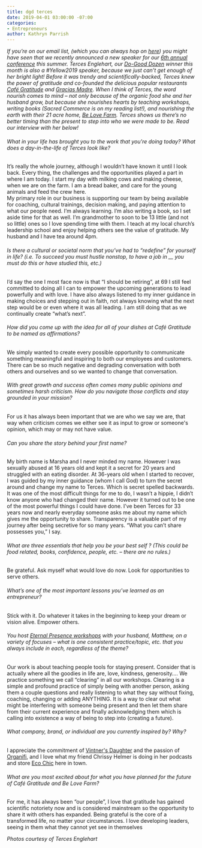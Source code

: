 ```yaml
---
title: dgd terces
date: 2019-04-01 03:00:00 -07:00
categories:
- Entrepreneurs
author: Kathryn Parrish
---
```


_If you’re on our email list, (which you can always hop on [here](https://yellowco.us3.list-manage.com/subscribe?u=3f8e45f74e0653e404965e2ef&id=7cb1ced4ff)) you might have seen that we recently announced a new speaker for our [6th annual conference](https://yellowcollective.lpages.co/yellow-conference-2019/) this summer. Terces Englehart, our [Do-Good Dozen](https://yellowcollective.lpages.co/do-good-dozen/) winner this month is also a #Yellow2019 speaker, because we just can’t get enough of her bright light! Before it was trendy and scientifically-backed, Terces knew the power of gratitude and co-founded the delicious popular restaurants [Café Gratitude](https://www.cafegratitude.com/) and [Gracias Madre](http://graciasmadreweho.com/). When I think of Terces, the word _nourish_ comes to mind – not only because of the organic food she and her husband grow, but because she nourishes hearts by teaching workshops, writing books (Sacred Commerce is on my reading list!), and nourishing the earth with their 21 acre home, [Be Love Farm](https://www.belovefarm.com/). Terces shows us there’s no better timing than the present to step into who we were made to be. Read our interview with her below!_

###### What in your life has brought you to the work that you're doing today? What does a day-in-the-life of Terces look like?  

It’s really the whole journey, although I wouldn’t have known it until I look back. Every thing, the challenges and the opportunities played a part in where I am today. 
I start my day with milking cows and making cheese, when we are on the farm.  I am a bread baker, and care for the young animals and feed the crew here.  
My primary role in our business is supporting our team by being available for coaching, cultural trainings, decision making, and paying attention to what our people need. I’m always learning.
I’m also writing a book, so I set aside time for that as well. 
I’m grandmother to soon to be 13 little (and not so little) ones so I love spending time with them. 
I teach at my local church’s leadership school and enjoy helping others see the value of gratitude. 
My husband and I have tea around 4pm.

###### Is there a cultural or societal norm that you’ve had to “redefine” for yourself in life? (i.e. To succeed you must hustle nonstop, to have a job in __ you must do this or have studied this, etc.)

I’d say the one I most face now is that “I should be retiring”, at 69 I still feel committed to doing all I can to empower the upcoming generations to lead powerfully and with love. 
I have also always listened to my inner guidance in making choices and stepping out in faith, not always knowing what the next step would be or even where it was all leading. 
I am still doing that as we continually create “what’s next”. 


###### How did you come up with the idea for all of your dishes at Café Gratitude to be named as affirmations?

We simply wanted to create every possible opportunity to communicate something meaningful and inspiring to both our employees and customers. There can be so much negative and degrading conversation with both others and ourselves and so we wanted to change that conversation. 

###### With great growth and success often comes many public opinions and sometimes harsh criticism. How do you navigate those conflicts and stay grounded in your mission?

For us it has always been important that we are who we say we are, that way when criticism comes we either see it as input to grow or someone's opinion, which may or may not have value. 

###### Can you share the story behind your first name?

My birth name is Marsha and I never minded my name. However I was sexually abused at 16 years old and kept it a secret for 20 years and struggled with an eating disorder. At 36-years old when I started to recover, I was guided by my inner guidance (whom I call God) to turn the secret around and change my name to Terces. Which is secret spelled backwards. It was one of the most difficult things for me to do, I wasn’t a hippie, I didn’t know anyone who had changed their name. However it turned out to be one of the most powerful things I could have done. I’ve been Terces for 33 years now and nearly everyday someone asks me about my name which gives me the opportunity to share. Transparency is a valuable part of my journey after being secretive for so  many years. “What you can’t share possesses you,” I say. 

###### What are three essentials that help you be your best self ? (This could be food related, books, confidence, people, etc. – there are no rules.)

Be grateful.
Ask myself what would love do now. 
Look for opportunities to serve others.

###### What’s one of the most important lessons you’ve learned as an entrepreneur?

Stick with it. Do whatever it takes in the beginning to keep your dream or vision alive. Empower others. 

###### You host [Eternal Presence workshops](http://www.eternal-presence.com/) with your husband, Matthew, on a variety of focuses – what is one consistent practice/topic, etc. that you always include in each, regardless of the theme?

Our work is about teaching people tools for staying present. Consider that is actually where all the goodies in life are, love, kindness, generosity…. We practice something we call “clearing” in all our workshops.  Clearing is a simple and profound practice of simply being with another person, asking them a couple questions and really listening to what they say without fixing, coaching, changing or adding ANYTHING.  It is a way to clear out what might be interfering with someone being present and then let them share from their current experience and finally acknowledging them which is calling into existence a way of being to step into (creating a future). 

###### What company, brand, or individual are you currently inspired by? Why?

I appreciate the commitment of [Vintner's Daughter](https://vintnersdaughter.com/) and the passion of [Organifi](https://www.organifishop.com/), and I love what my friend Chrissy Helmer is doing in her podcasts and store [Eco Chic](http://ecochiclife.net/) here in town. 

###### What are you most excited about for what you have planned for the future of Café Gratitude and Be Love Farm? 

For me, it has always been “our people”, I love that gratitude has gained scientific notoriety now and is considered mainstream so the opportunity to share it with others has expanded. Being grateful is the core of a transformed life, no matter your circumstances. 
I love developing leaders, seeing in them what they cannot yet see in themselves 

_Photos courtesy of Terces Englehart_